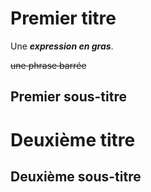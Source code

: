 # Premier titre

Une _**expression en gras**_.

~~une phrase barrée~~



## Premier sous-titre

Deuxième titre
=============

Deuxième sous-titre
----------------
